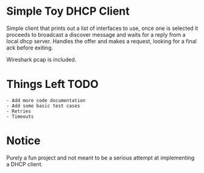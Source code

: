 # Simple Toy DHCP Client

Simple client that prints out a list of interfaces to use, once one is selected it proceeds to broadcast a discover message and waits for a reply from a local dhcp server.
Handles the offer and makes a request, looking for a final ack before exiting.

Wireshark pcap is included.

# Things Left TODO
	- Add more code documentation
	- Add some basic test cases
	- Retries
	- Timeouts

# Notice
Purely a fun project and not meant to be a serious attempt at implementing a DHCP client.
